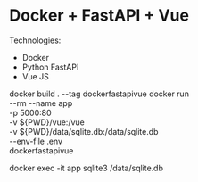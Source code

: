 # Docker + FastAPI + Vue

Technologies:
- Docker
- Python FastAPI
- Vue JS

docker build . --tag dockerfastapivue
docker run \
    --rm --name app \
    -p 5000:80 \
    -v ${PWD}/vue:/vue \
    -v ${PWD}/data/sqlite.db:/data/sqlite.db \
    --env-file .env \
    dockerfastapivue

docker exec -it app sqlite3 /data/sqlite.db